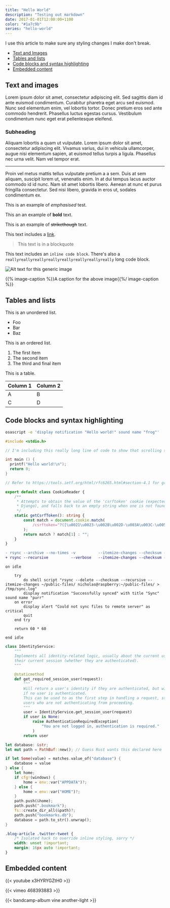 ```yaml
---
title: "Hello World"
description: "Testing out markdown"
date: 2017-01-01T12:00:00+1100
color: "#1a7c9b"
series: "hello-world"
---
```


I use this article to make sure any styling changes I make don't break.

<!--more-->

-   [Text and Images](#text-and-images)
-   [Tables and lists](#tables-and-lists)
-   [Code blocks and syntax highlighting](#code-blocks-and-syntax-highlighting)
-   [Embedded content](#embedded-content)

## Text and images

Lorem ipsum dolor sit amet, consectetur adipiscing elit. Sed sagittis diam id ante euismod condimentum. Curabitur pharetra eget arcu sed euismod. Nunc sed elementum enim, vel lobortis tortor. Donec pretium eros sed ante commodo hendrerit. Phasellus luctus egestas cursus. Vestibulum condimentum nunc eget erat pellentesque eleifend.

### Subheading

Aliquam lobortis a quam ut vulputate. Lorem ipsum dolor sit amet, consectetur adipiscing elit. Vivamus varius, dui in vehicula ullamcorper, augue nisi elementum sapien, at euismod tellus turpis a ligula. Phasellus nec urna velit. Nam vel tempor erat.

---

Proin vel metus mattis tellus vulputate pretium a a sem. Duis at sem aliquam, suscipit lorem ut, venenatis enim. In at dui tempus lacus auctor commodo id id nunc. Nam sit amet lobortis libero. Aenean at nunc et purus fringilla consectetur. Sed nisi libero, gravida in eros ut, sodales condimentum ex.

This is an example of _emphasised_ test.

This an an example of **bold** text.

This is an example of ~~strikethough~~ text.

This text includes a [link](/).

> This text is in a blockquote

This text includes an `inline code block`. There's also a `reallyreallyreallyreallyreallyreallyreallyreally` long code block.

![Alt text for this generic image](/niko.png)

{{% image-caption %}}A caption for the above image{{%/ image-caption %}}

## Tables and lists

This is an unordered list.

-   Foo
-   Bar
-   Baz

This is an ordered list.

1.  The first item
1.  The second item
1.  The third and final item

This is a table.

| Column 1 | Column 2 |
| -------- | -------- |
| A        | B        |
| C        | D        |

## Code blocks and syntax highlighting

```sh
osascript -e 'display notification "Hello world!" sound name "frog"'
```

```c
#include <stdio.h>

// I'm including this really long line of code to show that scrolling sideways works. Look at how long it is, it just extends off the page!

int main () {
  printf("Hello world!\n");
  return 0;
}
```

```ts
// Refer to https://tools.ietf.org/html/rfc6265.html#section-4.1 for grammar

export default class CookieReader {
    /**
     * Attempts to obtain the value of the 'csrftoken' cookie (expected from
     * Django), and falls back to an empty string when one is not found.
     */
    static getCsrfToken(): string {
        const match = document.cookie.match(
            /csrftoken="?([\u0021\u0023-\u002B\u002D-\u003A\u003C-\u005B\u005D-\u007E]*)"?/
        );
        return match ? match[1] : "";
    }
}
```

```diff
- rsync --archive --no-times -v          --itemize-changes --checksum --delete $PWD/public/ nicholas@$DEPLOYMENT_IP:/var/www/nicholas.cloud
+ rsync --recursive          --verbose   --itemize-changes --checksum --delete $PWD/public/ nicholas@$DEPLOYMENT_IP:/var/www/nicholas.cloud
```

```applescript
on idle

    try
        do shell script "rsync --delete --checksum --recursive --itemize-changes ~/public-files/ nicholas@raspberry:~/public-files/ > /tmp/sync.log"
        display notification "Successfully synced" with title "Sync" sound name "purr"
    on error
        display alert "Could not sync files to remote server" as critical
        quit
    end try

    return 60 * 60

end idle
```

```py
class IdentityService:
    """
    Implements all identity-related logic, usually about the current user and
    their current session (whether they are authenticated).
    """

    @staticmethod
    def get_required_session_user(request):
        """
        Will return a user's identity if they are authenticated, but will throw
        if no user is authenticated.
        This can be used to as the first step in handling a request, stopping
        users who are not authenticating from proceeding.
        """
        user = IdentityService.get_session_user(request)
        if user is None:
            raise AuthenticationRequiredException(
                "You are not logged in, authentication is required."
            )
        return user
```

```rs
let database: &str;
let mut path = PathBuf::new(); // Guess Rust wants this declared here

if let Some(value) = matches.value_of("database") {
    database = value
} else {
    let home;
    if cfg!(windows) {
        home = env::var("APPDATA")?;
    } else {
        home = env::var("HOME")?;
    }
    path.push(&home);
    path.push(".bookmark");
    fs::create_dir_all(&path)?;
    path.push("bookmarks.db");
    database = path.to_str().unwrap();
}
```

```css
.blog-article .twitter-tweet {
    /* Isolated hack to override inline styling, sorry */
    width: unset !important;
    margin: 16px auto !important;
}
```

## Embedded content

<!-- tweet 902019752251465728 -->

<!-- tweet 1302148018217521152 -->

<!-- tweet 1056357122282143744 -->

<!-- tweet 1324300896612704257 -->

<!-- tweet 1334752350439763968 -->

{{< youtube x3HYRYGZtH0 >}}

{{< vimeo 468393883 >}}

{{< bandcamp-album vine another-light >}}
